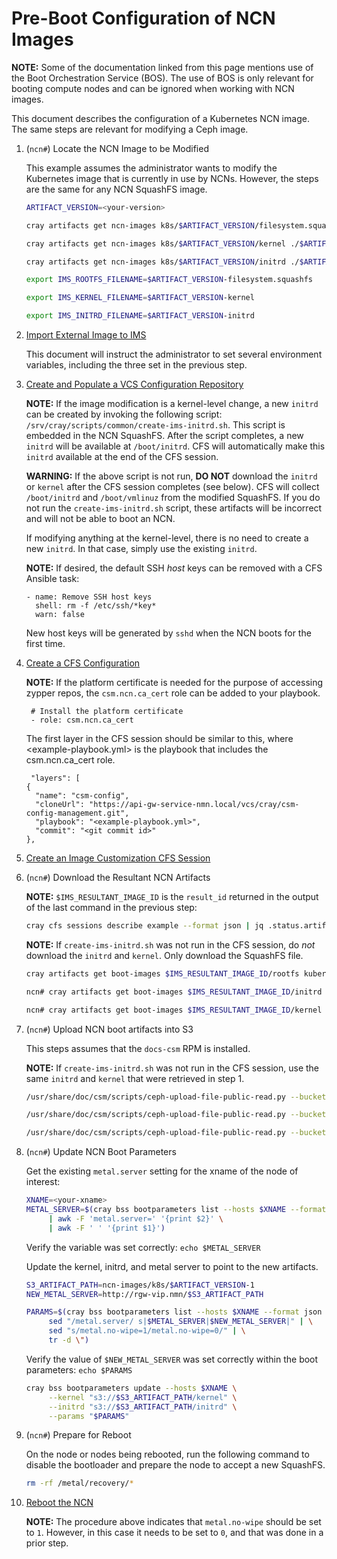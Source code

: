 # Pre-Boot Configuration of NCN Images

**NOTE:** Some of the documentation linked from this page mentions use of the Boot Orchestration Service (BOS). The use of BOS
is only relevant for booting compute nodes and can be ignored when working with NCN images.

This document describes the configuration of a Kubernetes NCN image. The same steps are relevant for modifying
a Ceph image.

1. (`ncn#`) Locate the NCN Image to be Modified

    This example assumes the administrator wants to modify the Kubernetes image that is currently in use by NCNs. However, the steps are the same for any NCN SquashFS image.

    ```bash
    ARTIFACT_VERSION=<your-version>

    cray artifacts get ncn-images k8s/$ARTIFACT_VERSION/filesystem.squashfs ./$ARTIFACT_VERSION-filesystem.squashfs

    cray artifacts get ncn-images k8s/$ARTIFACT_VERSION/kernel ./$ARTIFACT_VERSION-kernel

    cray artifacts get ncn-images k8s/$ARTIFACT_VERSION/initrd ./$ARTIFACT_VERSION-initrd

    export IMS_ROOTFS_FILENAME=$ARTIFACT_VERSION-filesystem.squashfs

    export IMS_KERNEL_FILENAME=$ARTIFACT_VERSION-kernel

    export IMS_INITRD_FILENAME=$ARTIFACT_VERSION-initrd
    ```

1. [Import External Image to IMS](../image_management/Import_External_Image_to_IMS.md)

    This document will instruct the administrator to set several environment variables, including the three set in
    the previous step.

1. [Create and Populate a VCS Configuration Repository](Create_and_Populate_a_VCS_Configuration_Repository.md)

   **NOTE:** If the image modification is a kernel-level change, a new `initrd` can be created by invoking
   the following script: `/srv/cray/scripts/common/create-ims-initrd.sh`. This script is embedded in the
   NCN SquashFS. After the script completes, a new `initrd` will be available at `/boot/initrd`. CFS will
   automatically make this `initrd` available at the end of the CFS session.

   **WARNING:** If the above script is not run, **DO NOT** download the `initrd` or `kernel` after the
   CFS session completes (see below). CFS will collect `/boot/initrd` and `/boot/vmlinuz` from the modified
   SquashFS. If you do not run the `create-ims-initrd.sh` script, these artifacts will be incorrect and
   will not be able to boot an NCN.

   If modifying anything at the kernel-level, there is no need to create a new `initrd`. In
   that case, simply use the existing `initrd`.

   **NOTE:** If desired, the default SSH *host* keys can be removed with a CFS Ansible task:

   ```console
   - name: Remove SSH host keys
     shell: rm -f /etc/ssh/*key*
     warn: false
   ```

   New host keys will be generated by `sshd` when the NCN boots for the first time.

1. [Create a CFS Configuration](Create_a_CFS_Configuration.md)

   **NOTE:** If the platform certificate is needed for the purpose of accessing zypper repos,
   the `csm.ncn.ca_cert` role can be added to your playbook.
   ```console
    # Install the platform certificate
    - role: csm.ncn.ca_cert
   ```
   The first layer in the CFS session should be similar to this, where <example-playbook.yml> is the playbook
   that includes the csm.ncn.ca_cert role.
   ```console
    "layers": [
   {
     "name": "csm-config",
     "cloneUrl": "https://api-gw-service-nmn.local/vcs/cray/csm-config-management.git",
     "playbook": "<example-playbook.yml>",
     "commit": "<git commit id>"
   },
   ```

1. [Create an Image Customization CFS Session](Create_an_Image_Customization_CFS_Session.md)

1. (`ncn#`) Download the Resultant NCN Artifacts

    **NOTE:** `$IMS_RESULTANT_IMAGE_ID` is the `result_id` returned in the output of the last command
    in the previous step:

    ```bash
    cray cfs sessions describe example --format json | jq .status.artifacts
    ```

    **NOTE:** If `create-ims-initrd.sh` was not run in the CFS session, do *not* download the `initrd` and `kernel`. Only download the SquashFS file.

    ```bash
    cray artifacts get boot-images $IMS_RESULTANT_IMAGE_ID/rootfs kubernetes-$ARTIFACT_VERSION-1.squashfs

    ncn# cray artifacts get boot-images $IMS_RESULTANT_IMAGE_ID/initrd initrd.img-$ARTIFACT_VERSION-1.xz

    ncn# cray artifacts get boot-images $IMS_RESULTANT_IMAGE_ID/kernel 5.3.18-150300.59.43-default-$ARTIFACT_VERSION-1.kernel
    ```

1. (`ncn#`) Upload NCN boot artifacts into S3

    This steps assumes that the `docs-csm` RPM is installed.

    **NOTE:** If `create-ims-initrd.sh` was not run in the CFS session, use the same `initrd` and `kernel` that were retrieved in step 1.

    ```bash
    /usr/share/doc/csm/scripts/ceph-upload-file-public-read.py --bucket-name ncn-images --key-name "k8s/$ARTIFACT_VERSION-1/filesystem.squashfs" --file-name kubernetes-$ARTIFACT_VERSION-1.squashfs

    /usr/share/doc/csm/scripts/ceph-upload-file-public-read.py --bucket-name ncn-images --key-name "k8s/$ARTIFACT_VERSION-1/initrd" --file-name initrd.img-$ARTIFACT_VERSION-1.xz

    /usr/share/doc/csm/scripts/ceph-upload-file-public-read.py --bucket-name ncn-images --key-name "k8s/$ARTIFACT_VERSION-1/kernel" --file-name $ARTIFACT_VERSION-1.kernel
    ```

1. (`ncn#`) Update NCN Boot Parameters

    Get the existing `metal.server` setting for the xname of the node of interest:

    ```bash
    XNAME=<your-xname>
    METAL_SERVER=$(cray bss bootparameters list --hosts $XNAME --format json | jq '.[] |."params"' \
         | awk -F 'metal.server=' '{print $2}' \
         | awk -F ' ' '{print $1}')
    ```

    Verify the variable was set correctly: `echo $METAL_SERVER`

    Update the kernel, initrd, and metal server to point to the new artifacts.

    ```bash
    S3_ARTIFACT_PATH=ncn-images/k8s/$ARTIFACT_VERSION-1
    NEW_METAL_SERVER=http://rgw-vip.nmn/$S3_ARTIFACT_PATH

    PARAMS=$(cray bss bootparameters list --hosts $XNAME --format json | jq '.[] |."params"' | \
         sed "/metal.server/ s|$METAL_SERVER|$NEW_METAL_SERVER|" | \
         sed "s/metal.no-wipe=1/metal.no-wipe=0/" | \
         tr -d \")
    ```

    Verify the value of `$NEW_METAL_SERVER` was set correctly within the boot parameters: `echo $PARAMS`

    ```bash
    cray bss bootparameters update --hosts $XNAME \
         --kernel "s3://$S3_ARTIFACT_PATH/kernel" \
         --initrd "s3://$S3_ARTIFACT_PATH/initrd" \
         --params "$PARAMS"
    ```

1. (`ncn#`) Prepare for Reboot

   On the node or nodes being rebooted, run the following command to disable the bootloader and prepare the
   node to accept a new SquashFS.

   ```bash
   rm -rf /metal/recovery/*
   ```

1. [Reboot the NCN](../node_management/Reboot_NCNs.md)

   **NOTE:** The procedure above indicates that `metal.no-wipe` should be set to `1`. However, in this case
   it needs to be set to `0`, and that was done in a prior step.
